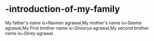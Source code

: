 # -introduction-of-my-family
My father's name is=Naveen agrawal,My mother's name is=Seema agrawal,My First brother name is=Shourya agrawal,My second brother name is=Shrey agrawal.
